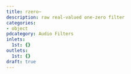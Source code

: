 ```yaml
---
title: rzero~
description: raw real-valued one-zero filter
categories:
- object
pdcategory: Audio Filters
inlets:
  1st: {}
outlets:
  1st: {}
draft: true
---
```


